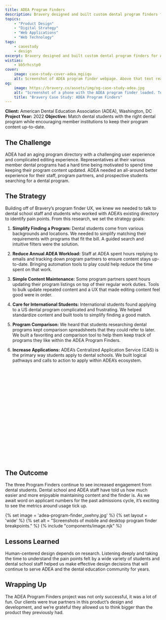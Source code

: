 ```yaml
---
title: ADEA Program Finders
description: Bravery designed and built custom dental program finders for ADEA's three major central application systems and their member dental schools.
topics:
    - "Product Design"
    - "Digital Strategy"
    - "Web Applications"
    - "Web Technology"
tags:
    - casestudy
    - design
excerpt: Bravery designed and built custom dental program finders for ADEA's three major central application systems and their member dental schools.
wistias:
    - bb5rhcstp0
cover:
    image: case-study-cover-adea_mgiiqu
    alt: Screenshot of ADEA program finder webpage. Above that text reads, Case Study American Dental Education Association
og:
    image: https://bravery.co/assets/img/og-case-study-adea.jpg
    alt: "Screenshot of a phone with the ADEA program finder loaded. Text reads Bravery Case Study. Adea Program Finders"
    title: "Bravery Case Study: ADEA Program Finders"
---
```


**Client:** American Dental Education Association (ADEA), Washington, DC
**Project Year:** 2022
**Objective:** Match dental students with the right dental program while encouraging member institutions to keep their program content up-to-date.

## The Challenge

ADEA had an aging program directory with a challenging user experience and complicated editing experience. Representatives at their various member dental programs had a hard time being motivated to spend time keeping their program content updated. ADEA needed an all-around better experience for their staff, program partners, and prospective students searching for a dental program.

## The Strategy

Building off of Bravery’s program finder UX, we knew we needed to talk to dental school staff and students who worked with ADEA’s existing directory to identify pain points. From this research, we set the strategy goals:

1. **Simplify Finding a Program:** Dental students come from various backgrounds and locations. We needed to simplify matching their requirements with programs that fit the bill. A guided search and intuitive filters were the solution.

2. **Reduce Annual ADEA Workload:** Staff at ADEA spent hours replying to emails and tracking down program partners to ensure content stays up-to-date. Bringing automation tools to play could help reduce the time spent on that work.

3. **Simple Content Maintenance:** Some program partners spent hours updating their program listings on top of their regular work duties. Tools to bulk update repeated content and a UX that made editing content feel good were in order.

4. **Care for International Students:** International students found applying to a US dental program complicated and frustrating. We helped standardize content and built tools to simplify finding a good match.

5. **Program Comparison:** We heard that students researching dental programs kept comparison spreadsheets that they could refer to later. We built a favoriting and comparison tool to help them keep track of programs they like within the ADEA Program Finders.

6. **Increase Applications:** ADEA’s Centralized Application Service (CAS) is the primary way students apply to dental schools. We built logical pathways and calls to action to apply within ADEA’s ecosystem.

<figure data-layout="wide">
    <div class="wistia_responsive_padding" style="padding:70.63% 0 0 0;position:relative;"><div class="wistia_responsive_wrapper" style="height:100%;left:0;position:absolute;top:0;width:100%;"><div class="wistia_embed wistia_async_bb5rhcstp0 seo=true videoFoam=true" style="height:100%;position:relative;width:100%"><div class="wistia_swatch" style="height:100%;left:0;opacity:0;overflow:hidden;position:absolute;top:0;transition:opacity 200ms;width:100%;"><img src="https://fast.wistia.com/embed/medias/bb5rhcstp0/swatch" style="filter:blur(5px);height:100%;object-fit:contain;width:100%;" alt="" aria-hidden="true" onload="this.parentNode.style.opacity=1;" /></div></div></div></div>
</figure>

## The Outcome

The three Program Finders continue to see increased engagement from dental students. Dental school and ADEA staff have told us how much easier and more enjoyable maintaining content and the finder is. As we await word on applicant numbers for the past admissions cycle, it’s exciting to see the metrics around usage tick up.

{% set image = 'adea-program-finder_oxehny.jpg' %}
{% set layout = 'wide' %}
{% set alt = "Screenshots of mobile and desktop program finder breakpoints." %}
{% include "components/image.njk" %}

## Lessons Learned

Human-centered design depends on research. Listening deeply and taking the time to understand the pain points felt by a wide variety of students and dental school staff helped us make effective design decisions that will continue to serve ADEA and the dental education community for years.

## Wrapping Up

The ADEA Program Finders project was not only successful, it was a lot of fun. Our clients were true partners in this product’s design and development, and we’re grateful they allowed us to think bigger than the product they previously had.
